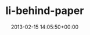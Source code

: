 ---
title:		"li-behind-paper"
mediatype:		"upload"
description:		"TBC"
date:		"2013-02-15 14:05:50+00:00"
album:		"people"
filename:		"li-behind-paper.md"
series:		""
cl_public_id:		"people/li-behind-paper"
cl_version:		1497005506
format:		"tiff"
bytes:		6089496
width:		2560
height:		1440
exposure_mode:		"Auto"
program:		"Aperture-priority AE"
aperture:		"2.2"
focal_length:		"35.0 mm"
iso:		"640"
shutter_speed:		"1/40"
metering:		"Center-weighted average"
flash:		"Off, Did not fire"
white_balance:		"Custom"
colour_temp:		"3600"
has_crop:		"false"
orientation:		"Horizontal (normal)"
camera_model:		"NIKON D7000"
lens_info:		"35mm f/1.8"
artist:		"Matt Finucane"
x_resolution:		"300"
y_resolution:		"300"
---